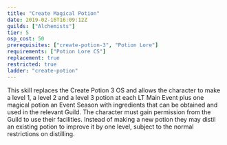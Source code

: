 ```yaml
---
title: "Create Magical Potion"
date: 2019-02-16T16:09:12Z
guilds: ["Alchemists"]
tier: 5
osp_cost: 50
prerequisites: ["create-potion-3", "Potion Lore"]
requirements: ["Potion Lore CS"]
replacement: true
restricted: true
ladder: "create-potion"
---
```

This skill replaces the Create Potion 3 OS and allows the character to make a level 1, a level 2 and a level 3 potion at each LT Main Event plus one magical potion an Event Season with ingredients that can be obtained and used in the relevant Guild. The character must gain permission from the Guild to use their facilities. Instead of making a new potion they may distil an existing potion to improve it by one level, subject to the normal restrictions on distilling.